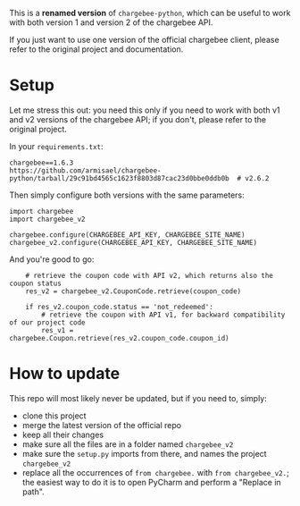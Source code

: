 This is a **renamed version** of `chargebee-python`, which can be useful
to work with both version 1 and version 2 of the chargebee API.

If you just want to use one version of the official chargebee client,
please refer to the original project and documentation.

Setup
=====

Let me stress this out: you need this only if you need to work with both
v1 and v2 versions of the chargebee API; if you don't, please refer to
the original project.

In your `requirements.txt`:
```
chargebee==1.6.3
https://github.com/armisael/chargebee-python/tarball/29c91bd4565c1623f8803d87cac23d0bbe0ddb0b  # v2.6.2
```

Then simply configure both versions with the same parameters:
```
import chargebee
import chargebee_v2

chargebee.configure(CHARGEBEE_API_KEY, CHARGEBEE_SITE_NAME)
chargebee_v2.configure(CHARGEBEE_API_KEY, CHARGEBEE_SITE_NAME)
```

And you're good to go:
```
    # retrieve the coupon code with API v2, which returns also the coupon status
    res_v2 = chargebee_v2.CouponCode.retrieve(coupon_code)

    if res_v2.coupon_code.status == 'not_redeemed':
        # retrieve the coupon with API v1, for backward compatibility of our project code
        res_v1 = chargebee.Coupon.retrieve(res_v2.coupon_code.coupon_id)
```

How to update
=============

This repo will most likely never be updated, but if you need to,
simply:
- clone this project
- merge the latest version of the official repo
- keep all their changes
- make sure all the files are in a folder named `chargebee_v2`
- make sure the `setup.py` imports from there, and names the project
  `chargebee_v2`
- replace all the occurrences of `from chargebee.` with `from chargebee_v2.`;
  the easiest way to do it is to open PyCharm and perform a "Replace in path".
